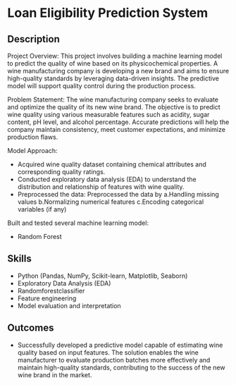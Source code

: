 <h1>Loan Eligibility Prediction System</h1>


<h2>Description</h2>
Project Overview:
This project involves building a machine learning model to predict the quality of wine based on its physicochemical properties. A wine manufacturing company is developing a new brand and aims to ensure high-quality standards by leveraging data-driven insights. The predictive model will support quality control during the production process.

Problem Statement:
The wine manufacturing company seeks to evaluate and optimize the quality of its new wine brand. The objective is to predict wine quality using various measurable features such as acidity, sugar content, pH level, and alcohol percentage. Accurate predictions will help the company maintain consistency, meet customer expectations, and minimize production flaws.

Model Approach:
- </b>Acquired wine quality dataset containing chemical attributes and corresponding quality ratings.</b>
- </b>Conducted exploratory data analysis (EDA) to understand the distribution and relationship of features with wine quality.</b>
- </b>Preprocessed the data: Preprocessed the data by a.Handling missing values b.Normalizing numerical features c.Encoding categorical variables (if any)</b>

Built and tested several machine learning model: </b>
- </b>Random Forest</b>



<h2>Skills </h2>

- </b>Python (Pandas, NumPy, Scikit-learn, Matplotlib, Seaborn)</b>
- </b>Exploratory Data Analysis (EDA)</b>
- </b>Randomforestclassifier</b>
- </b>Feature engineering</b>
- </b>Model evaluation and interpretation</b>

<h2>Outcomes </h2>

- </b>Successfully developed a predictive model capable of estimating wine quality based on input features. The solution enables the wine manufacturer to evaluate production batches more effectively and maintain high-quality standards, contributing to the success of the new wine brand in the market.</b>
